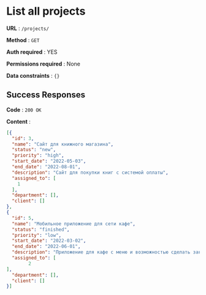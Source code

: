 # List all projects
**URL** : `/projects/`

**Method** : `GET`

**Auth required** : YES

**Permissions required** : None

**Data constraints** : `{}`

## Success Responses

**Code** : `200 OK`

**Content** :

```json
[{
  "id": 3,
  "name": "Сайт для книжного магазина",
  "status": "new",
  "priority": "high",
  "start_date": "2022-05-03",
  "end_date": "2022-08-01",
  "description": "Сайт для покупки книг с системой оплаты",
  "assigned_to": [
    1
  ],
  "department": [],
  "client": []
},
{
  "id": 5,
  "name": "Мобильное приложение для сети кафе",
  "status": "finished",
  "priority": "low",
  "start_date": "2022-03-02",
  "end_date": "2022-06-01",
  "description": "Приложение для кафе с меню и возможностью сделать заказ",
  "assigned_to": [
        2
],
  "department": [],
  "client": []
}]
```